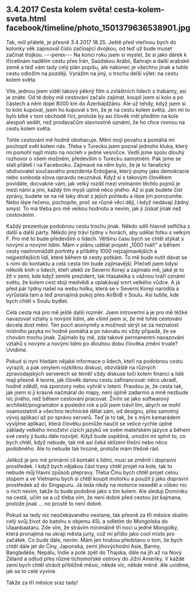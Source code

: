 3.4.2017
Cesta kolem světa!
cesta-kolem-sveta.html
facebook/timeline/photo_1501379636538901.jpg
--------------

Tak, milí přátelé, je přesně 3.4.2017 18.25. Ještě před vteřinou bych do kolonky věk zapisoval číslo začínající dvojkou, od teď už bude muset začínat trojkou. 
---perex---
Na konci roku jsem si myslel, že si jako dárek k třicetinám nadělím cestu přes Írán, Saúdskou Arábii, Bahrajn a další arabské země a teď vám tady celý plán popíšu, ale nakonec je všechno jinak a tuhle cestu odložím na později. Vyrážím na jiný, o trochu delší výlet: na cestu kolem světa.

Víte, jednou jsem viděl takový pěkný film o zvláštních lidech s trabanty, asi je znáte. Od té doby mě cestování začalo zajímat, koupil jsem si kolo a po částech a něm dojel 8000 km do Ázerbájdžánu. Ale už tehdy, když jsem si to kolo kupoval, jsem ho kupoval s tím, že je na cestu kolem světa. Jen mi to bylo blbé v tom obchodě říct, protože by asi člověk měl předtím na kole alespoň sedět, než prodavačům slavnostně oznámí, že ho chce rovnou na cestu kolem světa.

Tohle cestování mě hodně obohacuje. Mění moji povahu a pomáhá mi pochopit svět kolem nás. Třeba v Turecku jsem poznal jednoho kluka, který mi pomohl najít místo na nocleh v jedné vesničce. Vedli jsme spolu dlouhý rozhovor o všem možném, především o Turecku samotném. Pak jsme se stali přáteli i na Facebooku. Zajímavé na něm bylo, že je to fanatický obdivovatel současného prezidenta Erdoğana, který pojmy jako demokracie nebo svoboda slova opravdu neuznává. Když si s takovým člověkem povídáte, docvakne vám, jak velký rozdíl mezi vnímáním těchto pojmů je mezi námi a jimi, každý tím myslí úplně něco jiného. Až si pak budete číst zprávy, budete se na ně taky dívat z jejich pohledu a lépe jim porozumíte. Nebo lépe řečeno, pochopíte, proč se různé věci dějí, i když nedávají žádný smysl. To má třeba pro mě velkou hodnotu a nevím, jak ji získat jinak než cestováním.

Každý prezentuje podobnou cestu trochu jinak. Někdo sdílí hlavně selfíčka z další a další párty. Někdo jiný tráví týdny v horách, aby udělal fotku s velkým F. Pro mě to bude především o lidech. Většinu času bych se chtěl stýkat s novými a novými lidmi. Mám v plánu udělat projekt „1000 tváří” a během cesty nashromáždit portréty a příběhy 1000 nejzajimavějších a nejpestřejších lidí, které během té cesty potkám. To mě bude nutit dávat se s nimi do kontaktu a celá cesta tím bude zajímavější. Přečetl jsem kdysi několik knih o lidech, kteří utekli ze Severní Koreji a zajímalo mě, jaké je to žít v zemi, kde když zemře prezident, tak hlasatelka s vážnou tváří oznámí světu, že kolem cest stojí medvědi a oplakávají smrt velkého vůdce. A já před pár týdny našel na webu holku, která se v Severní Koreji narodila a vyrůstala tam a teď pronajímá pokoj přes AirBnB v Soulu. Asi tušíte, kde bych chtěl v Soulu bydlet.

Celá cesta má pro mě ještě další rozměr. Jsem introvertní a je pro mě těžké navazovat vztahy s novými lidmi, ale všiml jsem si, že mě tohle cestování docela dost mění. Ten pocit anonymity a možnost skrýt se za neznalost místního jazyka mi hodně pomáhá a po návratu mi vždy připadá, že se chovám trochu jinak. Zajímalo by mě, zda takové permanentní navazování vztahů s novými a novými lidmi po dlouhou dobu člověka změní trvale? Uvidíme.

Pokud si nyní hledám nějaké informace o lidech, kteří na podobnou cestu vyrazili, a pak omylem rozkliknu diskusi, obzvláště na různých zpravodajských serverech se téměř vždy diskuse točí kolem financí a lidé mají přesně 4 teorie, jak člověk danou cestu zafinancoval: něco ukradl, hodně zdědil, má sponzory nebo vyhrál v loterii. Pravdou je, že cesta tak, jak jsem si ji krásně načmáral do mapy, není úplně zadarmo a mně nezbude nic jiného, než během cestování pracovat. Živím se jako softwarový architekt/programátor a poslední rok a půl jsem trávil tím, abych se mohl osamostatnit a všechno technické dělat sám, od designu, přes samotný vývoj aplikací až po správu serverů. Teď je to tak, že s mým kamarádem vyvíjíme aplikaci, která člověku pomůže naučit se velice rychle úplné základy velkého množství cizích jazyků ve svém mateřském jazyce a během své cesty ji budu dále rozvíjet. Když bude úspěšná, umožní mi splnit to, co bych chtěl, když nebude, tak mě asi čeká sklízení třešní nebo něco podobného. Ale to nebude tak hrozné, protože mám třešně rád.

Jelikož je pro mě primární cil kontakt s lidmi, musí se změnit i dopravní prostředek. I když bych nějakou část trasy chtěl projet na kole, tak to nebude můj hlavní způsob přepravy. Třeba Čínu bych chtěl projet celou stopem a ve Vietnamu bych si chtěl koupit motorku a použít ji jako dopravní prostředek až do Singapuru. Já teda nikdy na motorce neseděl a vůbec nic o nich nevím, takže to bude podobné jako s tím kolem. Ale sleduji Dominiku na cestě, učím se a už třeba vím, že není dobré před cestou jíst kajmana, protože jinak … no prostě to není dobré.

Pokud se tedy nic neočekávaného nestane, tak přesně za tři měsíce sbalím celý svůj život do batohu o objemu 45L a odletím do Mongolska do Ulaanbaataru. Zde vím, že strávím minimálně tři noci u jedné Mongolky, která pronajímá na okraji města jurty, což mi přišlo jako cool místo pro začátek. Co bude dále, nevím. Mám jen hrubou představu o tom, že bych chtěl dále jet do Číny, Japonska, zemí jihovýchodní Asie, Barmy, Bangladéše, Nepálu, Indie a poté zpět do Thajska, dále na jih až na Nový Zéland a odtud přes různé tichomořské ostrovy do Jižní Ameriky. V každé zemi bych chtěl strávit přibližně měsíc, někde víc, někde méně. Ale uvidíme, jak se to celé vyvine.

Takže za tři měsíce sraz tady!


